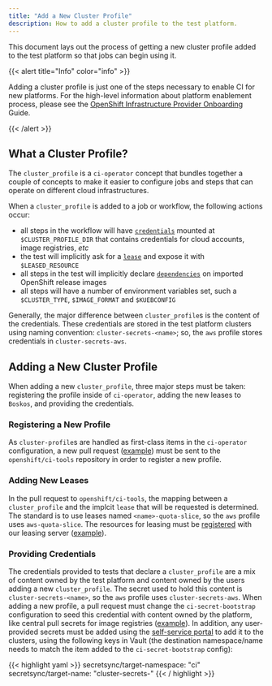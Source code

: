 ```yaml
---
title: "Add a New Cluster Profile"
description: How to add a cluster profile to the test platform.
---
```

This document lays out the process of getting a new cluster profile added to the test platform so that jobs can begin using it.

{{< alert title="Info" color="info" >}}

Adding a cluster profile is just one of the steps necessary to enable CI for new platforms. For the high-level information
about platform enablement process, please see the [OpenShift Infrastructure Provider Onboarding](http://docs.providers.openshift.org/continuous-integration-and-testing/) Guide.

{{< /alert >}}

## What a Cluster Profile?

The `cluster_profile` is a `ci-operator` concept that bundles together a couple of concepts to make it easier to configure jobs and steps that can operate on different cloud infrastructures.

When a `cluster_profile` is added to a job or workflow, the following actions occur:

 - all steps in the workflow will have [`credentials`](/docs/architecture/step-registry/#injecting-custom-credentials) mounted at `$CLUSTER_PROFILE_DIR` that contains credentials for cloud accounts, image registries, *etc*
 - the test will implicitly ask for a [`lease`](/docs/architecture/step-registry/#implicit-lease-configuration-with-cluster_profile) and expose it with `$LEASED_RESOURCE`
 - all steps in the test will implicitly declare [`dependencies`](/docs/architecture/ci-operator/#referring-to-images-in-tests) on imported OpenShift release images
 - all steps will have a number of environment variables set, such a `$CLUSTER_TYPE`, `$IMAGE_FORMAT` and `$KUEBCONFIG`
 
Generally, the major difference between `cluster_profile`s is the content of the credentials. These credentials are stored in the test platform clusters using naming convention: `cluster-secrets-<name>`; so, the `aws` profile stores credentials in `cluster-secrets-aws`.

## Adding a New Cluster Profile

When adding a new `cluster_profile`, three major steps must be taken: registering the profile inside of `ci-operator`, adding the new leases to `Boskos`, and providing the credentials.

### Registering a New Profile

As `cluster-profile`s are handled as first-class items in the `ci-operator` configuration, a new pull request ([example](https://github.com/openshift/ci-tools/commit/b89a00a9a39acd29d68f7490f49cf93b50cc0d21#diff-2a51a519993c716f3906647228a199e77fad62246de50d88b348a52255837bf9)) must be sent to the `openshift/ci-tools` repository in order to register a new profile.

### Adding New Leases

In the pull request to `openshift/ci-tools`, the mapping between a `cluster_profile` and the implcit `lease` that will be requested is determined. The standard is to use leases named `<name>-quota-slice`, so the `aws` profile uses `aws-quota-slice`. The resources for leasing must be [registered](/docs/architecture/quota-and-leases/#adding-a-new-type-of-resource) with our leasing server ([example](https://github.com/openshift/release/commit/1f775399dfd636a1feca304fb9b6944ca2dd8fb9#diff-5169f2a74d1497f38a44e9adc57f6993269a89c3ddf90ab01f5d1d114ef61e58)).

### Providing Credentials

The credentials provided to tests that declare a `cluster_profile` are a mix of content owned by the test platform and content owned by the users adding a new `cluster_profile`. The secret used to hold this content is `cluster-secrets-<name>`, so the `aws` profile uses `cluster-secrets-aws`. When adding a new profile, a pull request must change the `ci-secret-bootstrap` configuration to seed this credential with content owned by the platform, like central pull secrets for image registries ([example](https://github.com/openshift/release/commit/1f775399dfd636a1feca304fb9b6944ca2dd8fb9#diff-6f809450f5216bc90d0c08b723c9fe080da1358283bbf47c42f05bfc589c49fd)). In addition, any user-provided secrets must be added using the [self-service portal](/docs/how-tos/adding-a-new-secret-to-ci/#add-a-new-secret) to add it to the clusters, using the following keys in Vault (the destination namespace/name needs to match the item added to the `ci-secret-bootstrap` config):

{{< highlight yaml >}}
secretsync/target-namespace: "ci"
secretsync/target-name: "cluster-secrets-<name>"
{{< / highlight >}}
